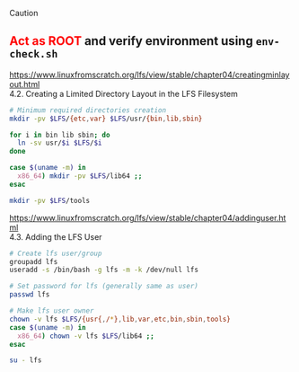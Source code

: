 > [!CAUTION]  
<font color="#FF0000"><b> Act as ROOT </b></font> and verify environment using ```env-check.sh```
---

https://www.linuxfromscratch.org/lfs/view/stable/chapter04/creatingminlayout.html  
4.2. Creating a Limited Directory Layout in the LFS Filesystem  

```bash
# Minimum required directories creation
mkdir -pv $LFS/{etc,var} $LFS/usr/{bin,lib,sbin}

for i in bin lib sbin; do
  ln -sv usr/$i $LFS/$i
done

case $(uname -m) in
  x86_64) mkdir -pv $LFS/lib64 ;;
esac

mkdir -pv $LFS/tools

```



https://www.linuxfromscratch.org/lfs/view/stable/chapter04/addinguser.html  
4.3. Adding the LFS User  

```bash
# Create lfs user/group
groupadd lfs
useradd -s /bin/bash -g lfs -m -k /dev/null lfs

# Set password for lfs (generally same as user)
passwd lfs

# Make lfs user owner
chown -v lfs $LFS/{usr{,/*},lib,var,etc,bin,sbin,tools}
case $(uname -m) in
  x86_64) chown -v lfs $LFS/lib64 ;;
esac

su - lfs

```

